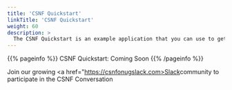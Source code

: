 ```yaml
---
title: 'CSNF Quickstart'
linkTitle: 'CSNF Quickstart'
weight: 60
description: >
  The CSNF Quickstart is an example application that you can use to get up and running quickly with the CSNF Framework.
---
```


{{% pageinfo %}}
CSNF Quickstart: Coming Soon
{{% /pageinfo %}}

Join our growing <a href="https://csnfonugslack.com>Slack</a>community to participate in the CSNF Conversation
